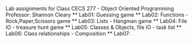 Lab assignments for Class CECS 277 - Object Oriented Programming
Professor: Shannon Cleary
**
Lab01: Guessing game
**
Lab02: Functions - Rock,Paper,Scissors game
**
Lab03: Lists - Hangman game
**
Lab04: File IO - treasure hunt game
**
Lab05: Classes & Objects, file IO - task list
**
Lab06: Class relationships - Composition
**
Lab07:
